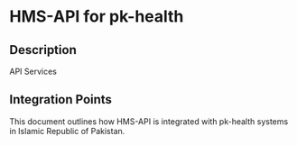 # HMS-API for pk-health

## Description

API Services

## Integration Points

This document outlines how HMS-API is integrated with pk-health systems in Islamic Republic of Pakistan.
